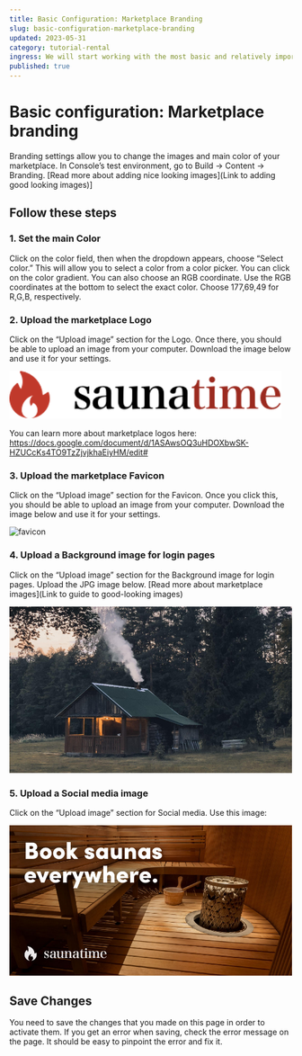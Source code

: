 ```yaml
---
title: Basic Configuration: Marketplace Branding
slug: basic-configuration-marketplace-branding
updated: 2023-05-31
category: tutorial-rental
ingress: We will start working with the most basic and relatively important aspect of your marketplace:    Branding. 
published: true
---
```


# Basic configuration: Marketplace branding

Branding settings allow you to change the images and main color of your marketplace. In Console’s test environment, go to Build → Content → Branding. [Read more about adding nice looking images](Link to adding good looking images)]

## Follow these steps

### 1. Set the main Color
Click on the color field, then when the dropdown appears, choose “Select color.” This will allow you to select a color from a color picker. You can click on the color gradient. You can also choose an RGB coordinate. Use the RGB coordinates at the bottom to select the exact color. Choose 177,69,49 for R,G,B, respectively.
### 2. Upload the marketplace Logo
Click on the “Upload image” section for the Logo. Once there, you should be able to upload an image from your computer. Download the image below and use it for your settings.

![logo image](./saunatime.png)

You can learn more about marketplace logos here: 
https://docs.google.com/document/d/1ASAwsOQ3uHDOXbwSK-HZUCcKs4TO9TzZjvjkhaEiyHM/edit#

### 3. Upload the marketplace Favicon

Click on the “Upload image” section for the Favicon. Once you click this, you should be able to upload an image from your computer. Download the image below and use it for your settings.

![favicon](./faviocon.png)

### 4. Upload a Background image for login pages
Click on the “Upload image” section for the Background image for login pages. Upload the JPG image below. [Read more about marketplace images](Link to guide to good-looking images)

![background image](./backgroundimage.png)

### 5. Upload a Social media image
Click on the “Upload image” section for Social media. Use this image: 

![social media image](./socialmediaimage.png)

## Save Changes
You need to save the changes that you made on this page in order to activate them. If you get an error when saving, check the error message on the page. It should be easy to pinpoint the error and fix it.
